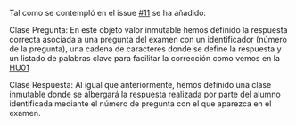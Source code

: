 Tal como se contempló en el issue [#11](https://github.com/danielsp13/SuperCatch/issues/11) se ha añadido:

Clase Pregunta: En este objeto valor inmutable hemos definido la respuesta correcta asociada a una pregunta del examen con un identificador (número de la pregunta), una cadena de caracteres donde se define la respuesta y un listado de palabras clave para facilitar la corrección como vemos en la [HU01](https://github.com/danielsp13/SuperCatch/blob/main/docs/user-stories.md#black_nib-hu01-dolores-quiere-agilizar-la-tarea-de-correcci%C3%B3n-de-ex%C3%A1menes)

Clase Respuesta: Al igual que anteriormente, hemos definido una clase inmutable donde se albergará la respuesta realizada por parte del alumno identificada mediante el número de pregunta con el que aparezca en el examen.
